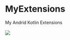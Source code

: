 # MyExtensions
My Andrid Kotlin Extensions <br><br>
[![](https://jitpack.io/v/davidHarush/MyExtensions.svg)](https://jitpack.io/#davidHarush/MyExtensions)

